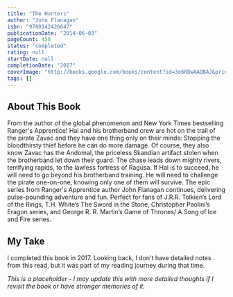 ```yaml
---
title: "The Hunters"
author: "John Flanagan"
isbn: "9780142426647"
publicationDate: "2014-06-03"
pageCount: 450
status: "completed"
rating: null
startDate: null
completionDate: "2017"
coverImage: "http://books.google.com/books/content?id=3o6RDwAAQBAJ&printsec=frontcover&img=1&zoom=1&source=gbs_api"
tags: []
---
```


## About This Book

From the author of the global phenomenon and New York Times bestselling Ranger's Apprentice! Hal and his brotherband crew are hot on the trail of the pirate Zavac and they have one thing only on their minds: Stopping the bloodthirsty thief before he can do more damage. Of course, they also know Zavac has the Andomal, the priceless Skandian artifact stolen when the brotherband let down their guard. The chase leads down mighty rivers, terrifying rapids, to the lawless fortress of Ragusa. If Hal is to succeed, he will need to go beyond his brotherband training. He will need to challenge the pirate one-on-one, knowing only one of them will survive. The epic series from Ranger's Apprentice author John Flanagan continues, delivering pulse-pounding adventure and fun. Perfect for fans of J.R.R. Tolkien’s Lord of the Rings, T.H. White’s The Sword in the Stone, Christopher Paolini’s Eragon series, and George R. R. Martin’s Game of Thrones/ A Song of Ice and Fire series.

## My Take

I completed this book in 2017. Looking back, I don't have detailed notes from this read, but it was part of my reading journey during that time.

*This is a placeholder - I may update this with more detailed thoughts if I revisit the book or have stronger memories of it.*
